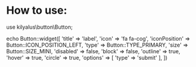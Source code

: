 # How to use:

use kilyalus\button\Button;

echo Button::widget([
	'title' => 'label',
	'icon' => 'fa fa-cog',
	'iconPosition' => Button::ICON_POSITION_LEFT,
	'type' => Button::TYPE_PRIMARY,
	'size' => Button::SIZE_MINI,
	'disabled' => false,
	'block' => false,
	'outline' => true,
	'hover' => true,
	'circle' => true,
	'options' => [
		'type' => 'submit'
	],
])